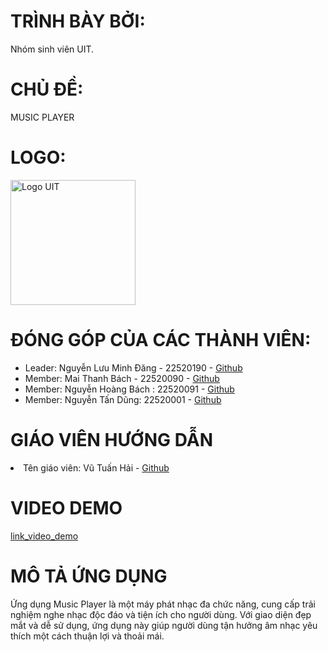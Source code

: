 <h1>TRÌNH BÀY BỞI:</h1><P>Nhóm sinh viên UIT.</P>

<h1>CHỦ ĐỀ:</h1><P>MUSIC PLAYER</P>

<h1>LOGO:</h1><img src="https://scontent.fsgn5-14.fna.fbcdn.net/v/t1.15752-9/409943438_878549933933377_6740809158659410444_n.png?_nc_cat=101&ccb=1-7&_nc_sid=8cd0a2&_nc_eui2=AeEbZ3q8bA0yv1CQ_PpeKjEdbMuDOV_3dypsy4M5X_d3KtgwOxg7d-u50HUF2QI6moo3chwQEwaxPFkQkZjL6Kym&_nc_ohc=7j0lZ4Dt-2wAX--INu2&_nc_ht=scontent.fsgn5-14.fna&oh=03_AdQurj8zpx2DVgM6fuqLkS5LyWFVJcgRB-defLu2UrFhVQ&oe=65A01338" alt="Logo UIT" width="200" height="200">

<h1>ĐÓNG GÓP CỦA CÁC THÀNH VIÊN:</h1><ul>
  <li>
      Leader: Nguyễn Lưu Minh Đăng - 22520190 - <a href="https://github.com/NLMDang22520190?fbclid=IwAR0fTCL4foE0FtSts_-Jtvb1gUnJv3ldcVA9wd4WXRxn251266lOfi_kUTI">Github</a>
  </li>
   <li>
      Member: Mai Thanh Bách - 22520090 - <a href="https://github.com/MaiThanhBach22520090">Github</a>
  </li>
   <li>
      Member: Nguyễn Hoàng Bách : 22520091 - <a href="https://github.com/NHBach-22520091">Github</a>
  </li>
   <li>
      Member: Nguyễn Tấn Dũng: 22520001 - <a href="https://github.com/NguyenTanDung-2004">Github</a>
  </li>
</ul>

<h1>GIÁO VIÊN HƯỚNG DẪN</h1>
<li>
      Tên giáo viên: Vũ Tuấn Hải - <a href="https://github.com/vutuanhai237/CourseMaterials/commits?author=vutuanhai237">Github</a>
  </li>

<h1>VIDEO DEMO</h1>
<a href="https://github.com/vutuanhai237/CourseMaterials/commits?author=vutuanhai237">link_video_demo</a>

<h1>MÔ TẢ ỨNG DỤNG</h1>
<p>Ứng dụng Music Player là một máy phát nhạc đa chức năng, cung cấp trải nghiệm nghe nhạc độc đáo và tiện ích cho người dùng. Với giao diện đẹp mắt và dễ sử dụng, ứng dụng này giúp người dùng tận hưởng âm nhạc yêu thích một cách thuận lợi và thoải mái.</p>
